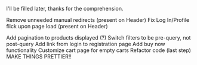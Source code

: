 I'll be filled later, thanks for the comprehension.

Remove unneeded manual redirects (present on Header)
Fix Log In/Profile flick upon page load (present on Header)

Add pagination to products displayed (?)
Switch filters to be pre-query, not post-query
Add link from login to registration page
Add buy now functionality
Customize cart page for empty carts
Refactor code (last step)
MAKE THINGS PRETTIER!!